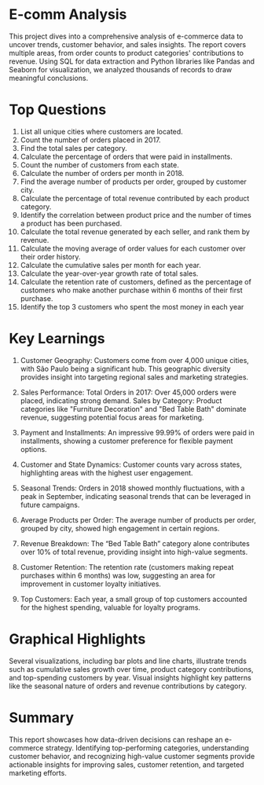 # E-comm Analysis
This project dives into a comprehensive analysis of e-commerce data to uncover trends, customer behavior, and sales insights. 
The report covers multiple areas, from order counts to product categories' contributions to revenue. Using SQL for data extraction 
and Python libraries like Pandas and Seaborn for visualization, we analyzed thousands of records to draw meaningful conclusions.

# Top Questions 
1. List all unique cities where customers are located.
2. Count the number of orders placed in 2017.
3. Find the total sales per category.
4. Calculate the percentage of orders that were paid in installments.
5. Count the number of customers from each state. 
6. Calculate the number of orders per month in 2018.
7. Find the average number of products per order, grouped by customer city.
8. Calculate the percentage of total revenue contributed by each product category.
9. Identify the correlation between product price and the number of times a product has been purchased.
10. Calculate the total revenue generated by each seller, and rank them by revenue.
11. Calculate the moving average of order values for each customer over their order history.
12. Calculate the cumulative sales per month for each year.
13. Calculate the year-over-year growth rate of total sales.
14. Calculate the retention rate of customers, defined as the percentage of customers who make another purchase within 6 months of their first purchase.
15. Identify the top 3 customers who spent the most money in each year

# Key Learnings
1. Customer Geography:
Customers come from over 4,000 unique cities, with São Paulo being a significant hub. This geographic diversity provides insight into targeting 
regional sales and marketing strategies.

2. Sales Performance:
Total Orders in 2017: Over 45,000 orders were placed, indicating strong demand.
Sales by Category: Product categories like "Furniture Decoration" and "Bed Table Bath" dominate revenue, suggesting potential focus areas for marketing.

3. Payment and Installments:
An impressive 99.99% of orders were paid in installments, showing a customer preference for flexible payment options.

4. Customer and State Dynamics:
Customer counts vary across states, highlighting areas with the highest user engagement.

5. Seasonal Trends:
Orders in 2018 showed monthly fluctuations, with a peak in September, indicating seasonal trends that can be leveraged in future campaigns.

6. Average Products per Order:
The average number of products per order, grouped by city, showed high engagement in certain regions.

7. Revenue Breakdown:
The “Bed Table Bath” category alone contributes over 10% of total revenue, providing insight into high-value segments.

8. Customer Retention:
The retention rate (customers making repeat purchases within 6 months) was low, suggesting an area for improvement in customer loyalty initiatives.

9. Top Customers:
Each year, a small group of top customers accounted for the highest spending, valuable for loyalty programs.

# Graphical Highlights
Several visualizations, including bar plots and line charts, illustrate trends such as cumulative sales growth over time, 
product category contributions, and top-spending customers by year. Visual insights highlight key patterns like the seasonal 
nature of orders and revenue contributions by category.

# Summary
This report showcases how data-driven decisions can reshape an e-commerce strategy. Identifying top-performing categories, 
understanding customer behavior, and recognizing high-value customer segments provide actionable insights for improving sales, 
customer retention, and targeted marketing efforts.
